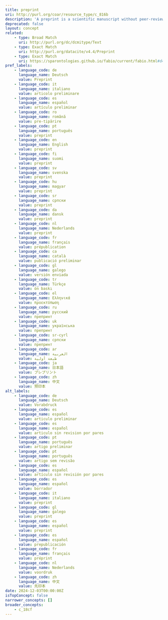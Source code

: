 ```yaml
---
title: preprint
uri: http://purl.org/coar/resource_type/c_816b
description: 'A preprint is a scientific manuscript without peer-review and has not yet been accepted by a journal, typicaly submitted to a public server/ repository by the author. [Source: Adapted from https://asapbio.org/preprint-info/preprint-faq#qaef-637]'
deprecated: false
layout: concept
related:
    - type: Broad Match
      uri: http://purl.org/dc/dcmitype/Text
    - type: Exact Match
      uri: http://purl.org/datacite/v4.4/Preprint
    - type: Exact Match
      uri: https://sparontologies.github.io/fabio/current/fabio.html#d4e4866
pref_labels:
    - language_code: de
      language_name: Deutsch
      value: Preprint
    - language_code: it
      language_name: italiano
      value: articolo preliminare
    - language_code: es
      language_name: español
      value: artículo preliminar
    - language_code: ro
      language_name: română
      value: pre-tipărire
    - language_code: pt
      language_name: português
      value: preprint
    - language_code: en
      language_name: English
      value: preprint
    - language_code: fi
      language_name: suomi
      value: preprint
    - language_code: sv
      language_name: svenska
      value: preprint
    - language_code: hu
      language_name: magyar
      value: preprint
    - language_code: sr
      language_name: српски
      value: preprint
    - language_code: da
      language_name: dansk
      value: preprint
    - language_code: nl
      language_name: Nederlands
      value: preprint
    - language_code: fr
      language_name: français
      value: prépublication
    - language_code: ca
      language_name: català
      value: publicació preliminar
    - language_code: gl
      language_name: galego
      value: versión enviada
    - language_code: tr
      language_name: Türkçe
      value: ön baskı
    - language_code: el
      language_name: Ελληνικά
      value: προεκτύπωση
    - language_code: ru
      language_name: русский
      value: препринт
    - language_code: uk
      language_name: українська
      value: препринт
    - language_code: sr-cyrl
      language_name: српски
      value: препринт
    - language_code: ar
      language_name: العربية
      value: طبعة أولية
    - language_code: ja
      language_name: 日本語
      value: プレプリント
    - language_code: zh
      language_name: 中文
      value: 预印本
alt_labels:
    - language_code: de
      language_name: Deutsch
      value: Vorabdruck
    - language_code: es
      language_name: español
      value: articulo preliminar
    - language_code: es
      language_name: español
      value: articulo sin revision por pares
    - language_code: pt
      language_name: português
      value: artigo preliminar
    - language_code: pt
      language_name: português
      value: artigo sem revisão
    - language_code: es
      language_name: español
      value: artículo sin revisión por pares
    - language_code: es
      language_name: español
      value: borrador
    - language_code: it
      language_name: italiano
      value: preprint
    - language_code: gl
      language_name: galego
      value: preprint
    - language_code: es
      language_name: español
      value: preprint
    - language_code: es
      language_name: español
      value: prepublicación
    - language_code: fr
      language_name: français
      value: préprint
    - language_code: nl
      language_name: Nederlands
      value: voordruk
    - language_code: zh
      language_name: 中文
      value: 先印本
date: 2024-12-03T00:00:00Z
isTopConcept: false
narrower_concepts: []
broader_concepts:
    - c_18cf
---
```


